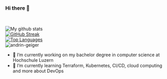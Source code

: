 ### Hi there 👋
<br>

![My github stats](https://github-readme-stats.vercel.app/api?username=andrin-geiger&show_icons=true&count_private=true&theme=dark)
<br>
[![GitHub Streak](https://github-readme-streak-stats.herokuapp.com?user=andrin-geiger&theme=dark)](https://git.io/streak-stats)
<br>
[![Top Languages](https://github-readme-stats.vercel.app/api/top-langs/?username=andrin-geiger&theme=radical)](https://github.com/anuraghazra/github-readme-stats)
<br>
<img src="https://komarev.com/ghpvc/?username=andrin-geiger&style=flat-square" alt="andrin-geiger" />
<!--
**andrin-geiger/andrin-geiger** is a ✨ _special_ ✨ repository because its `README.md` (this file) appears on your GitHub profile.

Here are some ideas to get you started:
-->

- 🔭 I’m currently working on my bachelor degree in computer science at Hochschule Luzern
- 🌱 I’m currently learning Terraform, Kubernetes, CI/CD, cloud computing and more about DevOps
